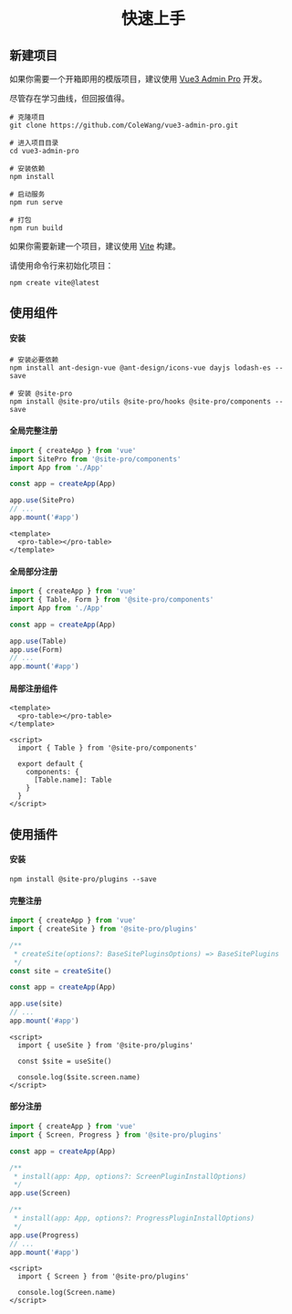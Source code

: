 <h1 align="center">
快速上手
</h1>

## 新建项目

如果你需要一个开箱即用的模版项目，建议使用 [Vue3 Admin Pro](https://github.com/ColeWang/vue3-admin-pro.git) 开发。

尽管存在学习曲线，但回报值得。

```shell
# 克隆项目
git clone https://github.com/ColeWang/vue3-admin-pro.git

# 进入项目目录
cd vue3-admin-pro

# 安装依赖
npm install

# 启动服务
npm run serve

# 打包
npm run build
```

如果你需要新建一个项目，建议使用 [Vite](https://github.com/vitejs/vite) 构建。

请使用命令行来初始化项目：

```shell
npm create vite@latest
```

## 使用组件

#### 安装

```shell
# 安装必要依赖
npm install ant-design-vue @ant-design/icons-vue dayjs lodash-es --save

# 安装 @site-pro
npm install @site-pro/utils @site-pro/hooks @site-pro/components --save 
```

#### 全局完整注册

```js
import { createApp } from 'vue'
import SitePro from '@site-pro/components'
import App from './App'

const app = createApp(App)

app.use(SitePro)
// ...
app.mount('#app')

```

```vue
<template>
  <pro-table></pro-table>
</template>
```

#### 全局部分注册

```js
import { createApp } from 'vue'
import { Table, Form } from '@site-pro/components'
import App from './App'

const app = createApp(App)

app.use(Table)
app.use(Form)
// ...
app.mount('#app')

```

#### 局部注册组件

```vue
<template>
  <pro-table></pro-table>
</template>

<script>
  import { Table } from '@site-pro/components'
  
  export default {
    components: {
      [Table.name]: Table
    }
  }
</script>
```

## 使用插件

#### 安装

```shell
npm install @site-pro/plugins --save 
```

#### 完整注册

```js
import { createApp } from 'vue'
import { createSite } from '@site-pro/plugins'

/**
 * createSite(options?: BaseSitePluginsOptions) => BaseSitePlugins
 */
const site = createSite()

const app = createApp(App)

app.use(site)
// ...
app.mount('#app')

```

```vue
<script>
  import { useSite } from '@site-pro/plugins'
  
  const $site = useSite()
  
  console.log($site.screen.name)
</script>
```

#### 部分注册

```js
import { createApp } from 'vue'
import { Screen, Progress } from '@site-pro/plugins'

const app = createApp(App)

/**
 * install(app: App, options?: ScreenPluginInstallOptions)
 */
app.use(Screen)

/**
 * install(app: App, options?: ProgressPluginInstallOptions)
 */
app.use(Progress)
// ...
app.mount('#app')

```

```vue
<script>
  import { Screen } from '@site-pro/plugins'
  
  console.log(Screen.name)
</script>
```
